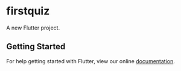 # firstquiz

A new Flutter project.

## Getting Started

For help getting started with Flutter, view our online
[documentation](https://flutter.io/).
